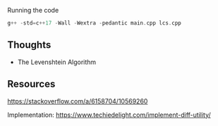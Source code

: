 Running the code
```c++
g++ -std=c++17 -Wall -Wextra -pedantic main.cpp lcs.cpp
```

## Thoughts

- The Levenshtein Algorithm


## Resources

https://stackoverflow.com/a/6158704/10569260

Implementation: https://www.techiedelight.com/implement-diff-utility/
